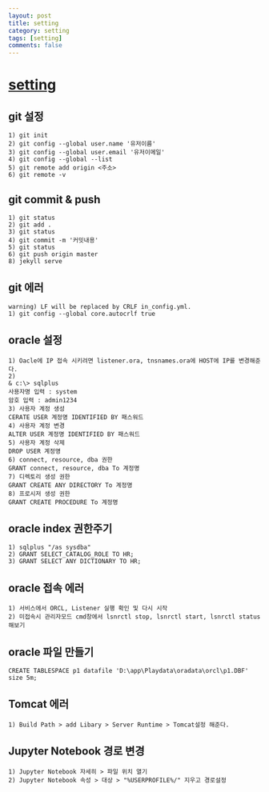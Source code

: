 ```yaml
---
layout: post
title: setting
category: setting
tags: [setting]
comments: false
---
```


# [setting]()

## git 설정

```
1) git init
2) git config --global user.name '유저이름'
3) git config --global user.email '유저이메일'
4) git config --global --list
5) git remote add origin <주소>
6) git remote -v
```

## git commit & push

```
1) git status
2) git add .
3) git status
4) git commit -m '커밋내용'
5) git status
6) git push origin master
8) jekyll serve
```

## git 에러

```
warning) LF will be replaced by CRLF in_config.yml.
1) git config --global core.autocrlf true
```

## oracle 설정

```
1) Oacle에 IP 접속 시키려면 listener.ora, tnsnames.ora에 HOST에 IP를 변경해준다.
2)
& c:\> sqlplus
사용자명 입력 : system
암호 입력 : admin1234
3) 사용자 계정 생성
CERATE USER 계정명 IDENTIFIED BY 패스워드
4) 사용자 계정 변경
ALTER USER 계정명 IDENTIFIED BY 패스워드
5) 사용자 계정 삭제
DROP USER 계정명
6) connect, resource, dba 권한
GRANT connect, resource, dba To 계정명
7) 디렉토리 생성 권한
GRANT CREATE ANY DIRECTORY To 계정명
8) 프로시저 생성 권한
GRANT CREATE PROCEDURE To 계정명
```

## oracle index 권한주기

```
1) sqlplus "/as sysdba"
2) GRANT SELECT_CATALOG_ROLE TO HR;
3) GRANT SELECT ANY DICTIONARY TO HR;
```

## oracle 접속 에러

```
1) 서비스에서 ORCL, Listener 실행 확인 및 다시 시작
2) 미접속시 관리자모드 cmd창에서 lsnrctl stop, lsnrctl start, lsnrctl status 해보기
```

## oracle 파일 만들기

```
CREATE TABLESPACE p1 datafile 'D:\app\Playdata\oradata\orcl\p1.DBF' size 5m;
```

## Tomcat 에러

```
1) Build Path > add Libary > Server Runtime > Tomcat설정 해준다.
```

## Jupyter Notebook 경로 변경

```
1) Jupyter Notebook 자세히 > 파일 위치 열기
2) Jupyter Notebook 속성 > 대상 > "%USERPROFILE%/" 지우고 경로설정
```
